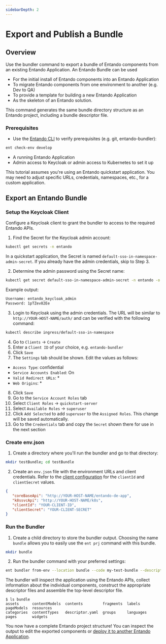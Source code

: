 ```yaml
---
sidebarDepth: 2
---
```

# Export and Publish a Bundle

## Overview
Use the bundler command to export a bundle of Entando components from an existing Entando Application. An Entando Bundle can be used 
- For the initial install of Entando components into an Entando Application
- To migrate Entando components from one environment to another (e.g. Dev to QA)
- To provide a template for building a new Entando Application
- As the skeleton of an Entando solution. 

This command generates the same bundle directory structure as an Entando project, including a bundle descriptor file.

### Prerequisites
* Use the [Entando CLI](../../../docs/reference/entando-cli.md#check-the-environment) to verify prerequisites (e.g. git, entando-bundler): 
``` sh
ent check-env develop 
```
* A running Entando Application
* Admin access to Keycloak or admin access to Kubernetes to set it up

This tutorial assumes you're using an Entando quickstart application. You may need to adjust specific URLs, credentials, namespaces, etc., for a custom application.

## Export an Entando Bundle

### Setup the Keycloak Client
Configure a Keycloak client to grant the bundler to access to the required Entando APIs.

1. Find the Secret for the Keycloak admin account: 
``` sh
kubectl get secrets -n entando 
```
In a quickstart application, the Secret is named `default-sso-in-namespace-admin-secret`. If you already have the admin credentials, skip to Step 3.

2. Determine the admin password using the Secret name:
``` sh
kubectl get secret default-sso-in-namespace-admin-secret -n entando -o go-template="{{println}}Username: {{.data.username | base64decode}}{{println}}Password: {{.data.password | base64decode}}{{println}}{{println}}"
```

Example output:
``` sh
Username: entando_keycloak_admin
Password: 1pTZev82Ee
```

3. Login to Keycloak using the admin credentials. The URL will be similar to `http://YOUR-HOST-NAME/auth/` and can be verified with the following command:
``` sh
kubectl describe ingress/default-sso-in-namespace
```

4. Go to `Clients` → `Create`
5. Enter a `Client ID` of your choice, e.g. `entando-bundler`
6. Click `Save`
7. The `Settings` tab should be shown. Edit the values as follows:
* `Access Type`: confidential
* `Service Accounts Enabled`: On
* `Valid Redirect URLs`: *
* `Web Origins`: *

8. Click `Save`
9. Go to the `Service Account Roles` tab
10. Select `Client Roles` → `quickstart-server`
11. Select `Available Roles` → `superuser`
12. Click `Add Selected` to add `superuser` to the `Assigned Roles`. This change will be saved automatically. 
13. Go to the `Credentials` tab and copy the `Secret` shown there for use in the next section
 
### Create env.json
1. Create a directory where you'll run the bundler and go to that directory:
```sh
mkdir testBundle; cd testBundle
```
2. Create an `env.json` file with the environment URLs and client credentials. Refer to the [client configuration](#setup-the-keycloak-client) for the `clientId` and `clientSecret` values.

``` json
{
   "coreBaseApi": "http://YOUR-HOST-NAME/entando-de-app",
   "k8ssvcApi": "http://YOUR-HOST-NAME/k8s",
   "clientId": "YOUR-CLIENT-ID",
   "clientSecret": "YOUR-CLIENT-SECRET"
}
```

### Run the Bundler
1. Create a child directory to store the bundler output. Choosing the name `bundle` allows you to easily use the `ent prj` command with this bundle.
``` sh
mkdir bundle
```
2. Run the bundler command with your preferred settings:
``` sh
ent bundler from-env --location bundle --code my-test-bundle --description “My Test Bundle”
```
The bundler will inspect the application using the Entando APIs, collect information about the individual components, construct the appropriate descriptor files and assemble the top-level descriptor file.

``` 
$ ls bundle
assets      contentModels  contents         fragments  labels     pageModels  resources
categories  contentTypes   descriptor.yaml  groups     languages  pages       widgets
```

You now have a complete Entando project structure! You can inspect the output to edit the exported components or [deploy it to another Entando Application](./publish-simple-bundle.md#publish-the-bundle).
